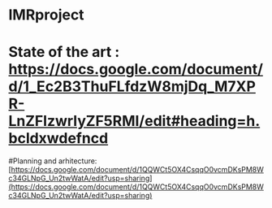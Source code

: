 # IMRproject

# State of the art : https://docs.google.com/document/d/1_Ec2B3ThuFLfdzW8mjDq_M7XPR-LnZFlzwrIyZF5RMI/edit#heading=h.bcldxwdefncd

#Planning and arhitecture: [https://docs.google.com/document/d/1QQWCt5OX4CsqqO0vcmDKsPM8Wc34GLNpG_Un2twWatA/edit?usp=sharing](https://docs.google.com/document/d/1QQWCt5OX4CsqqO0vcmDKsPM8Wc34GLNpG_Un2twWatA/edit?usp=sharing)
